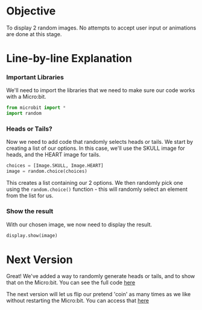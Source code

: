 # Objective

To display 2 random images. No attempts to accept user input or animations are done at this stage.

# Line-by-line Explanation

### Important Libraries

We'll need to import the libraries that we need to make sure our code works with a Micro:bit.

```python
from microbit import *
import random
```

### Heads or Tails?

Now we need to add code that randomly selects heads or tails. We start by creating a list of our options. In this case,
we'll use the SKULL image for heads, and the HEART image for tails.

```python
choices = [Image.SKULL, Image.HEART]
image = random.choice(choices)
```

This creates a list containing our 2 options. We then randomly pick one using the `random.choice()` function - this will
randomly select an element from the list for us.

### Show the result

With our chosen image, we now need to display the result.

```python
display.show(image)
```

# Next Version

Great! We've added a way to randomly generate heads or tails, and to show that on the Micro:bit. You can see the full
code [here](./v1.py)

The next version will let us flip our pretend 'coin' as many times as we like without restarting the Micro:bit. You can
access that [here](../v2/README.md)